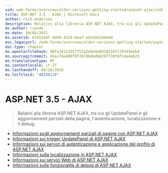 ```yaml
---
uid: web-forms/overview/older-versions-getting-started/aspnet-ajax/index
title: ASP.NET 3.5 - AJAX | Microsoft Docs
author: rick-anderson
description: Relativi alla libreria ASP.NET AJAX, tra cui gli UpdatePanel e gli aggiornamenti parziali della pagina, l'autenticazione, localizzazione e il debug.
ms.author: riande
ms.date: 10/05/2011
ms.assetid: b7d13a9f-3d44-431d-bea7-eb2da524de9d
msc.legacyurl: /web-forms/overview/older-versions-getting-started/aspnet-ajax
msc.type: chapter
ms.openlocfilehash: 90fa34211557f57a2dde4e0d1021bf1707d1beb4
ms.sourcegitcommit: 45ac74e400f9f2b7dbded66297730f6f14a4eb25
ms.translationtype: MT
ms.contentlocale: it-IT
ms.lasthandoff: 08/16/2018
ms.locfileid: "48256118"
---
```

<a name="aspnet-35---ajax"></a>ASP.NET 3.5 - AJAX
====================
> Relativi alla libreria ASP.NET AJAX, tra cui gli UpdatePanel e gli aggiornamenti parziali della pagina, l'autenticazione, localizzazione e il debug.


- [Informazioni sugli aggiornamenti parziali di pagine con ASP.NET AJAX](understanding-partial-page-updates-with-asp-net-ajax.md)
- [Informazioni sui trigger UpdatePanel di ASP.NET AJAX](understanding-asp-net-ajax-updatepanel-triggers.md)
- [Informazioni sui servizi di autenticazione e applicazione del profilo di ASP.NET AJAX](understanding-asp-net-ajax-authentication-and-profile-application-services.md)
- [Informazioni sulla localizzazione in ASP.NET AJAX](understanding-asp-net-ajax-localization.md)
- [Informazioni sui servizi Web di ASP.NET AJAX](understanding-asp-net-ajax-web-services.md)
- [Informazioni sulle funzionalità di debug di ASP.NET AJAX](understanding-asp-net-ajax-debugging-capabilities.md)
